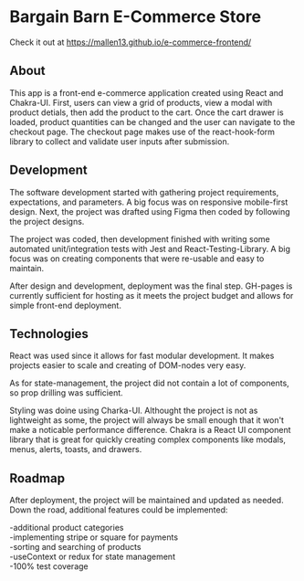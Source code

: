 # Bargain Barn E-Commerce Store

Check it out at https://mallen13.github.io/e-commerce-frontend/

## About
This app is a front-end e-commerce application created using React and Chakra-UI. First, users can view a grid of products, view a modal with product detials, then add the product to the cart. Once the cart drawer is loaded, product quantities can be changed and the user can navigate to the checkout page. The checkout page makes use of the react-hook-form library to collect and validate user inputs after submission. 

## Development
The software development started with gathering project requirements, expectations, and parameters. A big focus was on responsive mobile-first design. Next, the project was drafted using Figma then coded by following the project designs. 

The project was coded, then development finished with writing some automated unit/integration tests with Jest and React-Testing-Library. A big focus was on creating components that were re-usable and easy to maintain. 

After design and development, deployment was the final step. GH-pages is currently sufficient for hosting as it meets the project budget and allows for simple front-end deployment. 

## Technologies
React was used since it allows for fast modular development. It makes projects easier to scale and creating of DOM-nodes very easy.

As for state-management, the project did not contain a lot of components, so prop drilling was sufficient. 

Styling was doine using Charka-UI. Althought the project is not as lightweight as some, the project will always be small enough that it won't make a noticable performance difference. Chakra is a React UI component library that is great for quickly creating complex components like modals, menus, alerts, toasts, and drawers. 

## Roadmap
After deployment, the project will be maintained and updated as needed. Down the road, additional features could be implemented:

-additional product categories  
-implementing stripe or square for payments  
-sorting and searching of products  
-useContext or redux for state management  
-100% test coverage  
